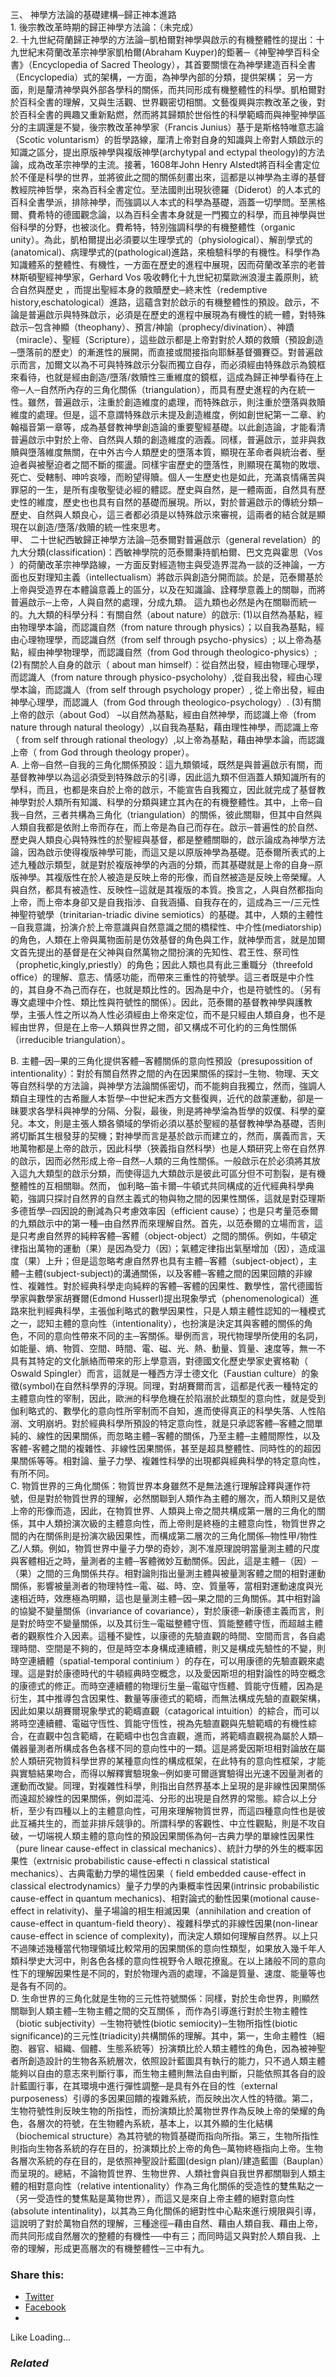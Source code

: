 三、 神學方法論的基礎建構─歸正神本進路  
1\. 後宗教改革時期的歸正神學方法論：（未完成）  
2\. 十九世紀荷蘭歸正神學的方法論─凱柏爾對神學與啟示的有機整體性的提出：十九世紀末荷蘭改革宗神學家凱柏爾(Abraham Kuyper)的鉅著─《神聖神學百科全書》（Encyclopedia of Sacred Theology），其首要關懷在為神學建造百科全書（Encyclopedia）式的架構，一方面，為神學內部的分類，提供架構； 另一方面，則是釐清神學與外部各學科的關係，而共同形成有機整體性的科學。凱柏爾對於百科全書的理解，又與生活觀、世界觀密切相關。文藝復興與宗教改革之後，對於百科全書的興趣又重新點燃，然而將其歸類於世俗性的科學範疇而與神聖神學區分的主調還是不變，後宗教改革神學家（Francis Junius）基于是斯格特唯意志論（Scotic voluntarism）的哲學路線，厘清上帝對自身的知識與上帝對人類啟示的知識之區分，提出原版神學與複版神學(archytypal and ectypal theology)的方法論，成為改革宗神學的主流。接著，1608年John Henry Alstedt將百科全書定位於不僅是科學的世界，並將彼此之間的關係刻畫出來，這都是以神學為主導的基督教經院神哲學，來為百科全書定位。至法國則出現狄德羅（Diderot）的人本式的百科全書學派，排除神學，而強調以人本式的科學為基礎，涵蓋一切學問。至黑格爾、費希特的德國觀念論，以為百科全書本身就是一門獨立的科學，而且神學與世俗科學的分野，也被淡化。費希特，特別強調科學的有機整體性（organic unity）。為此，凱柏爾提出必須要以生理學式的（physiological）、解剖學式的(anatomical)、病理學式的(pathological)進路，來檢驗科學的有機性。科學作為知識體系的整體性、有機性，一方面在歷史的進程中展現，因而荷蘭改革宗的老普林斯頓聖經神學家，Gerhard Vos 吸收轉化十九世紀初葉歐洲浪漫主義原則，統合自然與歷史 ，而提出聖經本身的救贖歷史─終末性（redemptive history,eschatological）進路，這蘊含對於啟示的有機整體性的預設。啟示，不論是普遍啟示與特殊啟示，必須是在歷史的進程中展現為有機性的統一體，對特殊啟示─包含神顯（theophany）、預言/神諭（prophecy/divination）、神蹟（miracle）、聖經（Scripture），這些啟示都是上帝對對於人類的救贖（預設創造─墮落前的歷史）的漸進性的展開，而直接或間接指向耶穌基督彌賽亞。對普遍啟示而言，加爾文以為不可與特殊啟示分裂而獨立自存，而必須經由特殊啟示為鏡框來看待，也就是經由創造/墮落/救贖性三重維度的鏡框，這成為歸正神學看待在上帝─人─自然所內存的三角化關係（triangulation），而具有歷史進程的內在統一性。雖然，普遍啟示，注重於創造維度的處理，而特殊啟示，則注重於墮落與救贖維度的處理。但是，這不意謂特殊啟示未提及創造維度，例如創世紀第一二章、約翰福音第一章等，成為基督教神學創造論的重要聖經基礎。以此創造論，才能看清普遍啟示中對於上帝、自然與人類的創造維度的涵義。同樣，普遍啟示，並非與救贖與墮落維度無關，在中外古今人類歷史的墮落本質，顯現在革命者與統治者、壓迫者與被壓迫者之間不斷的擺盪。同樣宇宙歷史的墮落性，則顯現在萬物的敗壞、死亡、受轄制、呻吟哀嚎，而盼望得贖。個人一生歷史也是如此，充滿哀情痛苦與罪惡的一生，是所有虔敬聖徒必經的體認。歷史與自然，是一體兩面，自然具有歷史性的維度，歷史也也具有自然的基礎而展現。所以，對於普遍啟示的傳統分類─歷史、自然與人類良心，這三者都必須是以特殊啟示來審視，這兩者的結合就是顯現在以創造/墮落/救贖的統一性來思考。  
甲、 二十世紀西敏歸正神學方法論─范泰爾對普遍啟示（general revelation）的九大分類(classification)：西敏神學院的范泰爾秉持凱柏爾、巴文克與霍思（Vos ）的荷蘭改革宗神學路線，一方面反對經造物主與受造界混為一談的泛神論，一方面也反對理知主義（intellectualism）將啟示與創造分開而談。於是，范泰爾基於上帝與受造界在本體論意義上的區分，以及在知識論、詮釋學意義上的關聯，而將普遍啟示─上帝，人與自然的處理，分成九類。 這九類也必然是內在關聯而統一的。九大類的科學分科：有關自然（about nature）的啟示: (1)以自然為基點，經由物理學本論，而認識自然（from nature through physics）；以自我為基點，經由心理物理學，而認識自然（from self through psycho-physics）; 以上帝為基點，經由神學物理學，而認識自然（from God through theologico-physics）; (2)有關於人自身的啟示（ about man himself）：從自然出發，經由物理心理學，而認識人（from nature through physico-psycholohy）,從自我出發，經由心理學本論，而認識人（from self through psychology proper）, 從上帝出發，經由神學心理學，而認識人（from God through theologico-psychology）. (3)有關上帝的啟示（about God） –以自然為基點，經由自然神學，而認識上帝（from nature through natural theology）,以自我為基點，藉由理性神學，而認識上帝（ from self through rational theology）,以上帝為基點，藉由神學本論，而認識上帝（ from God through theology proper）。  
A. 上帝─自然─自我的三角化關係預設：這九類領域，既然是與普遍啟示有關，而基督教神學以為這必須受到特殊啟示的引導，因此這九類不但涵蓋人類知識所有的學科，而且，也都是來自於上帝的啟示，不能宣告自我獨立，因此就完成了基督教神學對於人類所有知識、科學的分類與建立其內在的有機整體性。其中，上帝─自我─自然，三者共構為三角化（triangulation）的關係，彼此關聯，但其中自然與人類自我都是依附上帝而存在，而上帝是為自己而存在。啟示─普遍性的於自然、歷史與人類良心與特殊性的於聖經與基督，都是整體關聯的，啟示論成為神學方法論，因為啟示使得複版神學可能，而這又是以原版神學為基礎。范泰爾所表式的上述九種啟示類型，就是對於複版神學的內涵的分類，而其基礎就是上帝的自身─原版神學。其複版性在於人被造是反映上帝的形像，而自然被造是反映上帝榮耀。人與自然，都具有被造性、反映性─這就是其複版的本質。換言之，人與自然都指向上帝，而上帝本身卻又是自我指涉、自我涵攝、自我存在的，這成為三一/三元性神聖符號學（trinitarian-triadic divine semiotics）的基礎。其中，人類的主體性─自我意識，扮演介於上帝意識與自然意識之間的橋樑性、中介性(mediatorship)的角色，人類在上帝與萬物面前是仿效基督的角色與工作，就神學而言，就是加爾文首先提出的基督是在父神與自然萬物之間扮演的先知性、君王性、祭司性（prophetic,kingly,priestly）的角色；因此人類也具有此三重職分（threefold office）的理解、意志、情感功能，而帶來三重性的符號學。這三者既是中介性的，其自身不為己而存在，也就是類比性的。因為是中介，也是符號性的。（另有專文處理中介性、類比性與符號性的關係）。因此，范泰爾的基督教神學與護教學，主張人性之所以為人性必須經由上帝來定位，而不是只經由人類自身，也不是經由世界，但是在上帝─人類與世界之間，卻又構成不可化約的三角性關係（irreducible triangulation）。

B. 主體─因─果的三角化提供客體─客體關係的意向性預設（presupossition of intentionality）：對於有關自然界之間的內在因果關係的探討─生物、物理、天文等自然科學的方法論，與神學方法論關係密切，而不能夠自我獨立，然而，強調人類自主理性的古希臘人本哲學─中世紀末西方文藝復興，近代的啟蒙運動，卻是一昧要求各學科與神學的分隔、分裂，最後，則是將神學淪為哲學的奴僕、科學的棄兒。本文，則是主張人類各領域的學術必須以基於聖經的基督教神學為基礎，否則將切斷其生根發芽的契機；對神學而言是基於啟示而建立的，然而，廣義而言，天地萬物都是上帝的啟示，因此科學（狹義指自然科學）也是人類研究上帝在自然界的啟示，因而必然形成上帝─自然─人類的三角性關係。一般啟示在於必須將其放入這九大類型的啟示分類，而使得這九大類啟示是彼此可區分但不可割裂，是有機整體性的互相關聯。然而， 伽利略─笛卡爾─牛頓式共同構成的近代經典科學典範，強調只探討自然界的自然主義式的物與物之間的因果性關係，這就是對亞理斯多德哲學─四因說的刪減為只考慮效率因（efficient cause）；也是只考量范泰爾的九類啟示中的第一種─由自然界而來理解自然。首先，以范泰爾的立場而言，這是只考慮自然界的純粹客體─客體（object-object）之間的關係。例如，牛頓定律指出萬物的運動（果）是因為受力（因）；氣體定律指出氣壓增加（因），造成溫度（果）上升；但是這忽略考慮自然界也具有主體─客體（subject-object），主體─主體(subject-subject)的溝通關係，以及客體─客體之間的因果回饋的非線性、複雜性。對於經典科學走向純粹的客體─客體的因果性、數學性，當代德國哲學家與數學家胡賽爾(Edmond Husserl)提出現象學式（phenomenological）進路來批判經典科學，主張伽利略式的數學因果性，只是人類主體性認知的一種模式之一，認知主體的意向性（intentionality），也扮演是決定其與客體的關係的角色，不同的意向性帶來不同的主─客關係。舉例而言，現代物理學所使用的名詞，如能量、熵、物質、空間、時間、電、磁、光、熱、動量、質量、速度等，無一不具有其特定的文化脈絡而帶來的形上學意涵，對德國文化歷史學家史賓格勒（ Oswald Spingler）而言，這就是一種西方浮士德文化（Faustian culture）的象徵(symbol)在自然科學界的浮現。同理，對胡賽爾而言，這都是代表一種特定的主體意向性的宰制，因此，歐洲的科學危機在於陷溺於此類型的意向性，就是受到伽利略式的、數學化的意向性所宰制而不自知，進而使得真正的科學失落、人性陷溺、文明崩坍。對於經典科學所預設的特定意向性，就是只承認客體─客體之間單純的、線性的因果關係，而忽略主體─客體的關係，乃至主體─主體間際性，以及客體-客體之間的複雜性、非線性因果關係，甚至是超具整體性、同時性的的超因果關係等等。相對論、量子力學、複雜性科學的出現都與經典科學的特定意向性，有所不同。  
C. 物質世界的三角化關係：物質世界本身雖然不是無法進行理解詮釋與運作符號，但是對於物質世界的理解，必然關聯到人類作為主體的層次，而人類則又是依上帝的形像而造，因此，在物質世界、人類與上帝之間共構成第一層的三角化的關係，其中人類扮演次級的主體意向性，而上帝則是終極的主體意向性，物質世界之間的內在關係則是扮演次級因果性，而構成第二層次的三角化關係─物性甲/物性乙/人類。例如，物質世界中量子力學的奇妙，測不准原理說明當量測主體的尺度與客體相近之時，量測者的主體─客體微妙互動關係。因此，這是主體─（因）─（果）之間的三角關係共存。相對論則指出量測主體與被量測客體之間的相對運動關係，影響被量測者的物理特性─電、磁、時、空、質量等，當相對運動速度與光速相近時，效應極為明顯，這也是量測主體─因─果之間的三角關係。其中相對論的協變不變量關係（invariance of covariance），對於康德─新康德主義而言，則是對於時空不變量關係，以及其衍生─電磁整體守恆、質能整體守恆，而超越主體者的觀察性介入因素。這種不變性，以康德的先驗直觀的時間、空間而言，各自處理時間、空間是不夠的，但是時空本身構成連續體，則又是構成先驗性的不變，則時空連續體（spatial-temporal continium ）的存在，可以用康德的先驗直觀來處理。這是對於康德時代的牛頓經典時空概念，以及愛因斯坦的相對論性的時空概念的康德式的修正。而時空連續體的物理衍生量─電磁守恆體、質能守恆體，因為是衍生，其中推導包含因果性、數量等康德式的範疇，而無法構成先驗的直觀架構，因此如果以胡賽爾現象學式的範疇直觀（catagorical intuition）的綜合，而可以將時空連續體、電磁守恆性、質能守恆性，視為先驗直觀與先驗範疇的有機性綜合，在直觀中包含範疇，在範疇中也包含直觀，進而，將範疇直觀視為屬於人類─儀器量測者所構成各色各樣不同的意向性中的一類。這是將愛因斯坦相對論放在屬於人類研究物質科學世界的某種意向性的構成框架，在此特有的意向性框架，才能與實驗結果吻合，而得以解釋實驗現象─例如麥可爾遜實驗得出光速不因量測者的運動而改變。同理，對複雜性科學，則指出自然界基本上呈現的是非線性因果關係而遠超於線性的因果關係，例如混沌、分形的出現是自然界的常態。綜合以上分析，至少有四種以上的主體意向性，可用來理解物質世界，而這四種意向性也是彼此互補共生的，而並非排斥競爭的。所謂科學的客觀性、中立性觀點，則是不攻自破，一切端視人類主體的意向性的預設因果關係為何─古典力學的單線性因果性（pure linear cause-effect in classical mechanics）、統計力學的外生的概率因果性（extrnisic probabilistic cause-effecti n classical statistical mechanics）、古典電動力學的場性因果（ field embedded cause-effect in classical electrodynamics）量子力學的內秉概率性因果(intrinsic probabilistic cause-effect in quantum mechanics)、相對論式的動性因果(motional cause-effect in relativity)、量子場論的相生相滅因果（annihilation and creation of cause-effect in quantum-field theory）、複雜科學式的非線性因果(non-linear cause-effect in science of complexity)，而決定人類如何理解自然界。以上只不過陳述幾種當代物理領域比較常用的因果關係的意向性類型，如果放入幾千年人類科學史大河中，則各色各樣的意向性視野令人眼花撩亂。在以上諸般不同的意向性下的理解因果性是不同的，對於物理內涵的處理，不論是質量、速度、能量等也是各有不同的。  
D. 生命世界的三角化就是生物的三元性符號關係：同樣，對於生命世界，則顯然關聯到人類主體─生物主體之間的交互關係 ，而作為引導進行對於生物主體性（biotic subjectivity）─生物符號性(biotic semiocity)─生物所指性(biotic significance)的三元性(triadicity)共構關係的理解。其中，第一，生命主體性（細胞、器官、組織、個體、生態系統等）扮演類比於人類主體性的角色，因為被神聖者所創造設計的生物各系統層次，依照設計藍圖具有執行的能力，只不過人類主體能夠以自由的意志來判斷行事，而生物主體則無法自由判斷，只能依照其各自的設計藍圖行事，在其環境中進行彈性調整─是具有外在目的性（external purposeness）引導的多因果回饋的複雜系統，而反映出次人性的特徵。第二，生物符號性則反映生物的所指性，而扮演類比於萬物世界作為反映上帝的榮耀的角色，各層次的符號，在生物體內系統，基本上，以其外顯的生化結構（biochemical structure）為其符號的物質基礎而指向所指。第三，生物所指性則指向生物各系統的存在目的，扮演類比於上帝的角色─萬物終極指向上帝。生物各層次系統的存在目的，是依照神聖設計藍圖(design plan)/建造藍圖（Bauplan）而呈現的。總結，不論物質世界、生物世界、人類社會與自我世界都關聯到人類主體的相對意向性（relative intentionality）作為三角化關係的受造性的雙焦點之一（另一受造性的雙焦點是萬物世界），而這又是來自上帝主體的絕對意向性(absolute intentinality)，以其為三角化關係的絕對性中心點來進行規限與引導，這說明了對於萬物自然的理解，三種途徑─藉由自然、藉由人類自我、藉由上帝，而共同形成自然層次的整體的有機性──中有三；而同時這又與對於人類自我、上帝的理解，形成更高層次的有機整體性─三中有九。

### Share this:

  * [Twitter](https://aubinchang.wordpress.com/2011/11/09/%e7%a7%91%e5%ad%b8%e8%88%87%e7%a5%9e%e5%ad%b8%e9%97%9c%e4%bf%82%e7%9a%84%e6%96%b9%e6%b3%95%e8%ab%96%ef%bc%883%ef%bc%89-%e6%ad%b8%e6%ad%a3%e7%a5%9e%e5%ad%b8%e9%80%b2%e8%b7%af/?share=twitter "Click to share on Twitter")
  * [Facebook](https://aubinchang.wordpress.com/2011/11/09/%e7%a7%91%e5%ad%b8%e8%88%87%e7%a5%9e%e5%ad%b8%e9%97%9c%e4%bf%82%e7%9a%84%e6%96%b9%e6%b3%95%e8%ab%96%ef%bc%883%ef%bc%89-%e6%ad%b8%e6%ad%a3%e7%a5%9e%e5%ad%b8%e9%80%b2%e8%b7%af/?share=facebook "Click to share on Facebook")
  * 


Like Loading...

### _Related_
